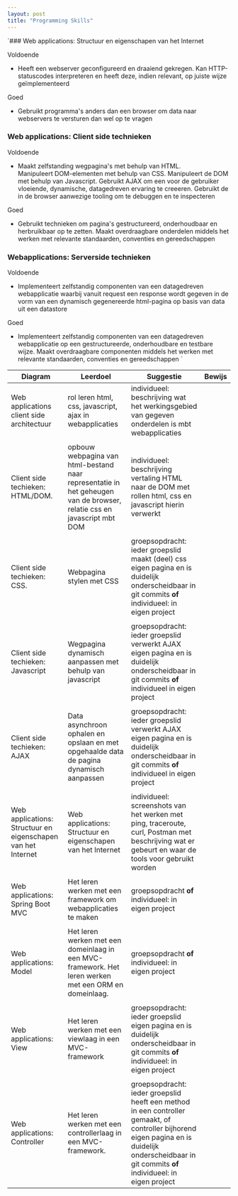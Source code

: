 ```yaml
---
layout: post
title: "Programming Skills"
---
```


`### Web applications: Structuur en eigenschapen van het Internet

Voldoende
- Heeft een webserver geconfigureerd en draaiend gekregen.
Kan HTTP-statuscodes interpreteren en heeft deze, indien relevant, op
juiste wijze  geïmplementeerd

Goed
- Gebruikt programma's anders dan een browser om data naar webservers te
versturen dan wel op te vragen


### Web applications: Client side technieken

Voldoende
- Maakt zelfstanding wegpagina's met behulp van HTML.  
Manipuleert DOM-elementen met behulp van CSS.
Manipuleert de DOM met behulp van Javascript.
Gebruikt AJAX om een voor de gebruiker vloeiende, dynamische,
datagedreven ervaring te creeeren.
Gebruikt de in de browser aanwezige tooling om te debuggen en te
inspecteren


Goed
- Gebruikt technieken om pagina's gestructureerd, onderhoudbaar en herbruikbaar op
te zetten.
Maakt overdraagbare onderdelen middels het werken met relevante standaarden,
conventies en gereedschappen


### Webapplications: Serverside technieken
Voldoende
- Implementeert zelfstandig componenten van een datagedreven
webapplicatie waarbij vanuit request een response wordt gegeven in de
vorm van een dynamisch gegenereerde html-pagina op basis van data
uit een datastore

Goed
- Implementeert zelfstandig componenten van een datagedreven webapplicatie op
een gestructureerde, onderhoudbare en testbare wijze.
Maakt overdraagbare componenten middels het werken met relevante
standaarden, conventies en gereedschappen
`

| Diagram          | Leerdoel                                                                                                               | Suggestie                                                                                                                                                                                             | Bewijs |
|------------------|------------------------------------------------------------------------------------------------------------------------|-------------------------------------------------------------------------------------------------------------------------------------------------------------------------------------------------------|--------|
| Web applications client side architectuur | rol leren html, css, javascript, ajax in webapplicaties                                                                | individueel: beschrijving wat het werkingsgebied van gegeven onderdelen is mbt webapplicaties                                                                                                         |        |
|                  |                                                                                                                        |                                                                                                                                                                                                       |        |
| Client side techieken: HTML/DOM.               | opbouw webpagina van html-bestand naar representatie in het geheugen van de browser, relatie css en javascript mbt DOM | individueel: beschrijving vertaling HTML naar de DOM met rollen html, css en javascript hierin verwerkt                                                                                               |        |
|  |                                                                                                                        |                                                                                                                                                                                                       |        |
| Client side techieken: CSS.               | Webpagina stylen met CSS                                                                                               | 	groepsopdracht: ieder groepslid maakt (deel) css eigen pagina en is duidelijk onderscheidbaar in git commits **of** individueel: in eigen project                                                    |        |
|                 |                                                                                                                        |                                                                                                                                                                                                       |        |
| Client side techieken: Javascript	 | Wegpagina dynamisch aanpassen met behulp van javascript                                                                | groepsopdracht: ieder groepslid verwerkt AJAX eigen pagina en is duidelijk onderscheidbaar in git commits **of** individueel in eigen project                                                         |        |
|                  |                                                                                                                        |                                                                                                                                                                                                       |        |
| Client side techieken: AJAX               | Data asynchroon ophalen en opslaan en met opgehaalde data de pagina dynamisch aanpassen                                | groepsopdracht: ieder groepslid verwerkt AJAX eigen pagina en is duidelijk onderscheidbaar in git commits **of** individueel in eigen project                                                         |        |
|     |                                                                                                                        |                                                                                                                                                                                                       |        |
| Web applications: Structuur en eigenschapen van het Internet               | Web applications: Structuur en eigenschapen van het Internet                                                           | individueel: screenshots van het werken met ping, traceroute, curl, Postman met beschrijving wat er gebeurt en waar de tools voor gebruikt worden                                                     |        |
|      |                                                                                                                        |                                                                                                                                                                                                       |        |
| Web applications: Spring Boot MVC               | Het leren werken met een framework om webapplicaties te maken                                                          | groepsopdracht **of** individueel: in eigen project                                                                                                                                                   |        |
|                |                                                                                                                        |                                                                                                                                                                                                       |        |
| Web applications: Model              | Het leren werken met een domeinlaag in een MVC-framework. Het leren werken met een ORM en domeinlaag.                  | groepsopdracht **of** individueel: in eigen project                                                                                                                                                   |        |
|              |                                                                                                                        |                                                                                                                                                                                                       |        |
| Web applications: View| Het leren werken met een viewlaag in een MVC-framework                                                                 | groepsopdracht: ieder groepslid eigen pagina en is duidelijk onderscheidbaar in git commits **of** individueel: in eigen project                                                                      |        |
|              |                                                                                                                        |                                                                                                                                                                                                       |        |
| Web applications: Controller             | Het leren werken met een controllerlaag in een MVC-framework.                                                                                                                       | groepsopdracht: ieder groepslid heeft een method in een controller gemaakt, of controller bijhorend eigen pagina en is duidelijk onderscheidbaar in git commits  **of** individueel: in eigen project |        |
